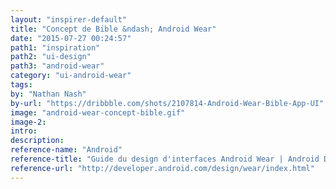 ```yaml
---
layout: "inspirer-default"
title: "Concept de Bible &ndash; Android Wear"
date: "2015-07-27 00:24:57"
path1: "inspiration"
path2: "ui-design"
path3: "android-wear"
category: "ui-android-wear"
tags:
by: "Nathan Nash"
by-url: "https://dribbble.com/shots/2107814-Android-Wear-Bible-App-UI"
image: "android-wear-concept-bible.gif"
image-2:
intro:
description:
reference-name: "Android"
reference-title: "Guide du design d'interfaces Android Wear | Android Developers"
reference-url: "http://developer.android.com/design/wear/index.html"
---
```

